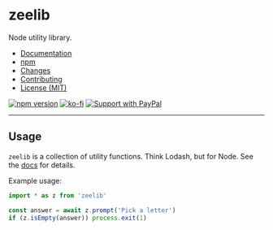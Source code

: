 # zeelib

Node utility library.

* [Documentation](https://zacanger.github.io/zeelib)
* [npm](https://npmjs.com/package/zeelib)
* [Changes](./CHANGELOG.md)
* [Contributing](./.github/CONTRIBUTING.md)
* [License (MIT)](./LICENSE.md)

[![npm version](https://img.shields.io/npm/v/zeelib.svg)](https://npm.im/zeelib) [![ko-fi](https://img.shields.io/badge/donate-KoFi-yellow.svg)](https://ko-fi.com/U7U2110VB) [![Support with PayPal](https://img.shields.io/badge/paypal-donate-yellow.png)](https://paypal.me/zacanger)

--------

## Usage

`zeelib` is a collection of utility functions. Think Lodash, but for Node. See
the [docs](https://zacanger.github.io/zeelib) for details.

Example usage:

```typescript
import * as z from 'zeelib'

const answer = await z.prompt('Pick a letter')
if (z.isEmpty(answer)) process.exit(1)
```
